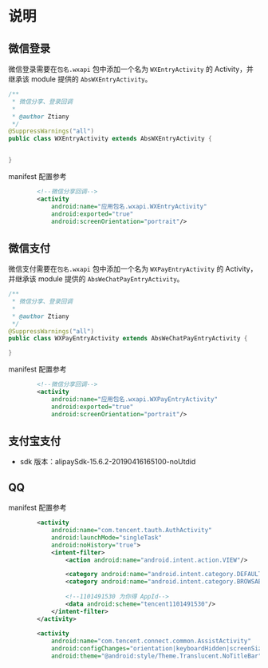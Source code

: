 # 说明

## 微信登录

微信登录需要在`包名.wxapi` 包中添加一个名为 `WXEntryActivity` 的 Activity，并继承该 module 提供的 `AbsWXEntryActivity`。

```java
/**
 * 微信分享、登录回调
 *
 * @author Ztiany
 */
@SuppressWarnings("all")
public class WXEntryActivity extends AbsWXEntryActivity {


}
```

manifest 配置参考

```xml
        <!--微信分享回调-->
        <activity
            android:name="应用包名.wxapi.WXEntryActivity"
            android:exported="true"
            android:screenOrientation="portrait"/>
```

## 微信支付

微信支付需要在`包名.wxapi` 包中添加一个名为 `WXPayEntryActivity` 的 Activity，并继承该 module 提供的 `AbsWeChatPayEntryActivity`。

```java
/**
 * 微信分享、登录回调
 *
 * @author Ztiany
 */
@SuppressWarnings("all")
public class WXPayEntryActivity extends AbsWeChatPayEntryActivity {

}
```

manifest 配置参考

```xml
        <!--微信分享回调-->
        <activity
            android:name="应用包名.wxapi.WXPayEntryActivity"
            android:exported="true"
            android:screenOrientation="portrait"/>
```

## 支付宝支付

- sdk 版本：alipaySdk-15.6.2-20190416165100-noUtdid

## QQ

manifest 配置参考

```xml
        <activity
            android:name="com.tencent.tauth.AuthActivity"
            android:launchMode="singleTask"
            android:noHistory="true">
            <intent-filter>
                <action android:name="android.intent.action.VIEW"/>

                <category android:name="android.intent.category.DEFAULT"/>
                <category android:name="android.intent.category.BROWSABLE"/>
                
                <!--1101491530 为你得 AppId-->
                <data android:scheme="tencent1101491530"/>
            </intent-filter>
        </activity>
        
        <activity
            android:name="com.tencent.connect.common.AssistActivity"
            android:configChanges="orientation|keyboardHidden|screenSize"
            android:theme="@android:style/Theme.Translucent.NoTitleBar"/>
```